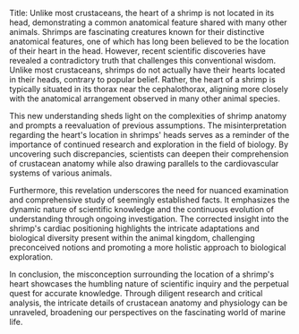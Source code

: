 Title: Unlike most crustaceans, the heart of a shrimp is not located in its head, demonstrating a common anatomical feature shared with many other animals.
Shrimps are fascinating creatures known for their distinctive anatomical features, one of which has long been believed to be the location of their heart in the head. However, recent scientific discoveries have revealed a contradictory truth that challenges this conventional wisdom. Unlike most crustaceans, shrimps do not actually have their hearts located in their heads, contrary to popular belief. Rather, the heart of a shrimp is typically situated in its thorax near the cephalothorax, aligning more closely with the anatomical arrangement observed in many other animal species.

This new understanding sheds light on the complexities of shrimp anatomy and prompts a reevaluation of previous assumptions. The misinterpretation regarding the heart's location in shrimps' heads serves as a reminder of the importance of continued research and exploration in the field of biology. By uncovering such discrepancies, scientists can deepen their comprehension of crustacean anatomy while also drawing parallels to the cardiovascular systems of various animals.

Furthermore, this revelation underscores the need for nuanced examination and comprehensive study of seemingly established facts. It emphasizes the dynamic nature of scientific knowledge and the continuous evolution of understanding through ongoing investigation. The corrected insight into the shrimp's cardiac positioning highlights the intricate adaptations and biological diversity present within the animal kingdom, challenging preconceived notions and promoting a more holistic approach to biological exploration.

In conclusion, the misconception surrounding the location of a shrimp's heart showcases the humbling nature of scientific inquiry and the perpetual quest for accurate knowledge. Through diligent research and critical analysis, the intricate details of crustacean anatomy and physiology can be unraveled, broadening our perspectives on the fascinating world of marine life.
